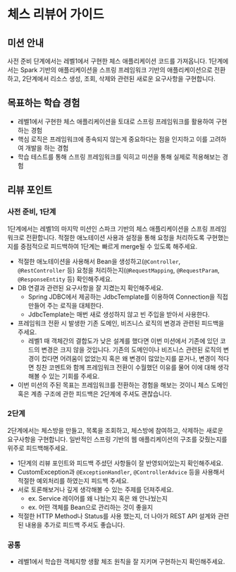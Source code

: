 # 체스 리뷰어 가이드

## 미션 안내
사전 준비 단계에서는 레벨1에서 구현한 체스 애플리케이션 코드를 가져옵니다. 1단계에서는 Spark 기반의 애플리케이션을 스프링 프레임워크 기반의 애플리케이션으로 전환하고, 2단계에서 리소스 생성, 조회, 삭제와 관련된 새로운 요구사항을 구현합니다.

## 목표하는 학습 경험
- 레벨1에서 구현한 체스 애플리케이션을 토대로 스프링 프레임워크를 활용하여 구현하는 경험
- 핵심 로직은 프레임워크에 종속되지 않는게 중요하다는 점을 인지하고 이를 고려하여 개발을 하는 경험
- 학습 테스트를 통해 스프링 프레임워크를 익히고 미션을 통해 실제로 적용해보는 경험

## 리뷰 포인트
### 사전 준비, 1단계
1단계에서는 레벨1의 마지막 미션인 스파크 기반의 체스 애플리케이션을 스프링 프레임워크로 전환합니다. 적절한 애노테이션 사용과 설정을 통해 요청을 처리하도록 구현했는지를 중점적으로 피드백하여 1단계는 빠르게 merge될 수 있도록 해주세요.
- 적절한 애노테이션을 사용해서 Bean을 생성하고(`@Controller`, `@RestController` 등) 요청을 처리하는지(`@RequestMapping`, `@RequestParam`, `@ResponseEntity` 등) 확인해주세요.
- DB 연결과 관련된 요구사항을 잘 지켰는지 확인해주세요.
    - Spring JDBC에서 제공하는 JdbcTemplate를 이용하여 Connection을 직접 만들어 주는 로직을 대체한다.
    - JdbcTemplate는 매번 새로 생성하지 않고 빈 주입을 받아서 사용한다.
- 프레임워크 전환 시 발생한 기존 도메인, 비즈니스 로직의 변경과 관련된 피드백을 주세요. 
   - 레벨1 때 객체간의 결합도가 낮은 설계를 했다면 이번 미션에서 기존에 있던 코드의 변경은 크지 않을 것입니다. 기존의 도메인이나 비즈니스 관련된 로직의 변경이 컸다면 어려움이 없었는지 혹은 왜 변경이 많았는지를 묻거나, 변경이 적다면 칭찬 코멘트와 함께 프레임워크 전환이 수월했던 이유를 물어 이에 대해 생각해볼 수 있는 기회를 주세요.
- 이번 미션의 주된 목표는 프레임워크를 전환하는 경험을 해보는 것이니 체스 도메인 혹은 계층 구조에 관한 피드백은 2단계에 주셔도 괜찮습니다.

### 2단계
2단계에서는 체스방을 만들고, 목록을 조회하고, 체스방에 참여하고, 삭제하는 새로운 요구사항을 구현합니다. 일반적인 스프링 기반의 웹 애플리케이션의 구조를 갖췄는지를 위주로 피드백해주세요.
- 1단계의 리뷰 포인트와 피드백 주셨던 사항들이 잘 반영되어있는지 확인해주세요.
- CustomException과 `@ExceptionHandler`, `@ControllerAdvice` 등을 사용해서 적절한 예외처리를 하였는지 피드백 주세요.
- 서로 토론해보거나 깊게 생각해볼 수 있는 주제를 던져주세요.
   - ex. Service 레이어를 왜 나눴는지 혹은 왜 안나눴는지
   - ex. 어떤 객체를 Bean으로 관리하는 것이 좋을지 
- 적절한 HTTP Method나 Status를 사용 했는지, 더 나아가 REST API 설계와 관련된 내용을 추가로 피드백 주셔도 좋습니다.

### 공통
- 레벨1에서 학습한 객체지향 생활 체조 원칙을 잘 지키며 구현하는지 확인해주세요.
